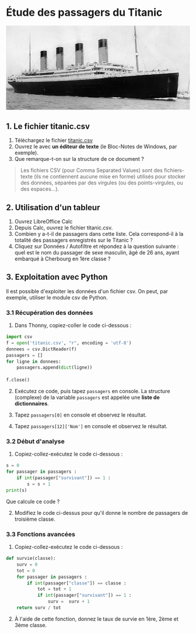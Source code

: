 # Étude des passagers du Titanic

![lors de ce dernier voyage du Tita](data/pic.png)


## 1. Le fichier titanic.csv
1. Téléchargez le fichier [titanic.csv](https://github.com/glassus/snt/raw/master/Theme4_Donnees_structurees/data/titanic.csv)
2. Ouvrez le avec **un éditeur de texte** (le Bloc-Notes de Windows, par exemple).
3. Que remarque-t-on sur la structure de ce document ?


>Les fichiers CSV (pour Comma Separated Values) sont des fichiers-texte (ils ne contiennent aucune mise en forme) utilisés pour stocker des données, séparées par des virgules (ou des points-virgules, ou des espaces...).

## 2. Utilisation d'un tableur
1. Ouvrez LibreOffice Calc
2. Depuis Calc, ouvrez le fichier titanic.csv.
3. Combien y a-t-il de passagers dans cette liste. Cela correspond-il à la totalité des passagers enregistrés sur le Titanic ?
4. Cliquez sur Données / Autofiltre et répondez à la question suivante : quel est le nom du passager de sexe masculin, âgé de 26 ans, ayant embarqué à Cherbourg en 1ère classe ?


## 3. Exploitation avec Python
Il est possible d'exploiter les données d'un fichier csv. On peut, par exemple, utiliser le module csv de Python.

### 3.1 Récupération des données
1. Dans Thonny, copiez-coller le code ci-dessous :

```python
import csv
f = open('titanic.csv', "r", encoding = 'utf-8')
donnees = csv.DictReader(f)
passagers = []
for ligne in donnees:
    passagers.append(dict(ligne))
    
f.close()
```
2. Exécutez ce code, puis tapez ```passagers``` en console.
La structure (complexe) de la variable ```passagers``` est appelée une **liste de dictionnaires**.

3. Tapez ```passagers[0]``` en console et observez le résultat.
4. Tapez ```passagers[12]['Nom']``` en console et observez le résultat.

### 3.2 Début d'analyse
1. Copiez-collez-exécutez le code ci-dessous :
```python
s = 0
for passager in passagers :
    if int(passager["survivant"]) == 1 :
        s = s + 1
print(s)
```
Que calcule ce code ?

2. Modifiez le code ci-dessus pour qu'il donne le nombre de passagers de troisième classe.

### 3.3 Fonctions avancées
1. Copiez-collez-exécutez le code ci-dessous :
```python
def survie(classe):
    surv = 0
    tot = 0
    for passager in passagers :
        if int(passager["classe"]) == classe :
            tot = tot + 1
            if int(passager["survivant"]) == 1 :
                surv =  surv + 1
    return surv / tot
```
2. À l'aide de cette fonction, donnez le taux de survie en 1ère, 2ème et 3ème classe.
